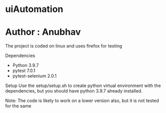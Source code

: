 # uiAutomation
# Author : Anubhav


The project is coded on linux and uses firefox for testing

Dependencies
- Python 3.9.7
- pytest 7.0.1
- pytest-selenium 2.0.1


Setup
Use the setup/setup.sh to create python virtual environment with the dependencies, but you should have python 3.9.7 already installed.

Note: The code is likely to work on a lower version also, but it is not tested for the same 








